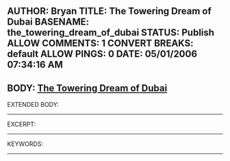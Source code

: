 AUTHOR: Bryan
TITLE: The Towering Dream of Dubai
BASENAME: the_towering_dream_of_dubai
STATUS: Publish
ALLOW COMMENTS: 1
CONVERT BREAKS: __default__
ALLOW PINGS: 0
DATE: 05/01/2006 07:34:16 AM
-----
BODY:
<a title="The Towering Dream of Dubai" href="http://www.washingtonpost.com/wp-dyn/content/article/2006/04/29/AR2006042901457.html?nav=rss_print/asection">The Towering Dream of Dubai</a>
-----
EXTENDED BODY:

-----
EXCERPT:

-----
KEYWORDS:

-----


